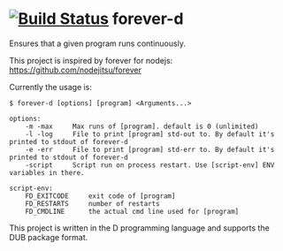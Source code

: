 [![Build Status](https://api.travis-ci.org/Extrawurst/forever-d.png)](https://travis-ci.org/Extrawurst/forever-d)
forever-d
=========

Ensures that a given program runs continuously.

This project is inspired by forever for nodejs: https://github.com/nodejitsu/forever

Currently the usage is:
```
$ forever-d [options] [program] <Arguments...>

options:
	-m -max		Max runs of [program]. default is 0 (unlimited)
	-l -log		File to print [program] std-out to. By default it's printed to stdout of forever-d
	-e -err		File to print [program] std-err to. By default it's printed to stdout of forever-d
	-script		Script run on process restart. Use [script-env] ENV variables in there.

script-env:
	FD_EXITCODE		exit code of [program]
	FD_RESTARTS		number of restarts
	FD_CMDLINE		the actual cmd line used for [program]
```

This project is written in the D programming language and supports the DUB package format.
